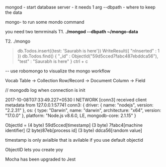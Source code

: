 mongod - start database server - it needs 1 arg --dbpath - where to keep the data

mongo-  to run some mondo command

you need two temrminals
T1. **./mongod --dbpath ~/mongo-data**

T2. ./mongo 
> db.Todos.insert({test: 'Saurabh is here'})
WriteResult({ "nInserted" : 1 })
> db.Todos.find()
{ "_id" : ObjectId("59d5cced7fabc487ebddca56"), "test" : "Saurabh is here" }
ctrl + c

-- use robomongo to visualize the mongo workflow

Vocab
Table -> Collection
Row/Record -> Document
Column -> Field

// mongodb log  when connection is init

2017-10-08T07:33:49.227+0530 I NETWORK  [conn3] received client metadata from 127.0.0.1:57741 conn3: { driver: { name: "nodejs", version: "2.2.31" }, os: { type: "Darwin", name: "darwin", architecture: "x64", version: "17.0.0" }, platform: "Node.js v8.6.0, LE, mongodb-core: 2.1.15" }


ObjectId = (4 byte) 59d5cced[timestamp]  (3 byte) 7fabc4[machine identifier]  (2 byte)87eb[process id] (3 byte) ddca56[random value]

timestamp is only avialble that is avilable if you use default objectid

ObjectID lets you create yoy

Mocha has been upgraded to Jest 